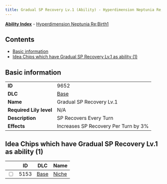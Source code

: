 ```yaml
---
title: Gradual SP Recovery Lv.1 (Ability) - Hyperdimension Neptunia Re;Birth1
---
```


[**Ability Index**](/neptunia/rb1/ability/index.html) - [Hyperdimension Neptunia Re;Birth1](/neptunia/rb1)

## Contents

- [Basic information](#basic-information)
- [Idea Chips which have Gradual SP Recovery Lv.1 as ability (1)](#idea-chips-which-have-gradual-sp-recovery-lv1-as-ability-1)

## Basic information

|   |   |
| -- | -- |
| **ID** | 9652 |
| **DLC** | [Base](/neptunia/rb1/dlc/1-base.html) |
| **Name** | Gradual SP Recovery Lv.1 |
| **Required Lily level** | N/A |
| **Description** | SP Recovers Every Turn |
| **Effects** | Increases SP Recovery Per Turn by 3% |


## Idea Chips which have Gradual SP Recovery Lv.1 as ability (1)

|    | ID | DLC | Name |
| -- | -- | --- | ---- |
| <input type="checkbox" id="rb1-item-1-5153" class="trackbox" /> | 5153 | [Base](/neptunia/rb1/dlc/1-base.html) | [Niche](/neptunia/rb1/item/1-5153-niche.html) |
